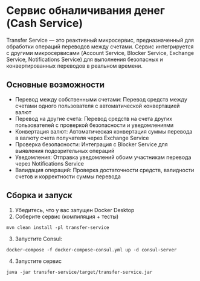 # Сервис обналичивания денег (Cash Service)

Transfer Service — это реактивный микросервис, предназначенный для обработки операций переводов между счетами. Сервис интегрируется с другими микросервисами (Account Service, Blocker Service, Exchange Service, Notifications Service) для выполнения безопасных и конвертированных переводов в реальном времени.

## Основные возможности

- Перевод между собственными счетами: Перевод средств между счетами одного пользователя с автоматической конвертацией валют
- Перевод на другие счета: Перевод средств на счета других пользователей с проверкой безопасности и уведомлениями
- Конвертация валют: Автоматическая конвертация суммы перевода в валюту счета получателя через Exchange Service
- Проверка безопасности: Интеграция с Blocker Service для выявления подозрительных операций
- Уведомления: Отправка уведомлений обоим участникам перевода через Notifications Service
- Валидация операций: Проверка достаточности средств, валидности счетов и корректности суммы перевода

## Сборка и запуск

1. Убедитесь, что у вас запущен Docker Desktop
2. Соберите сервис (компиляция + тесты)

`mvn clean install -pl transfer-service`

3. Запустите Consul:

`docker-compose -f docker-compose-consul.yml up -d consul-server`

4. Запустите сервис

`java -jar transfer-service/target/transfer-service.jar`